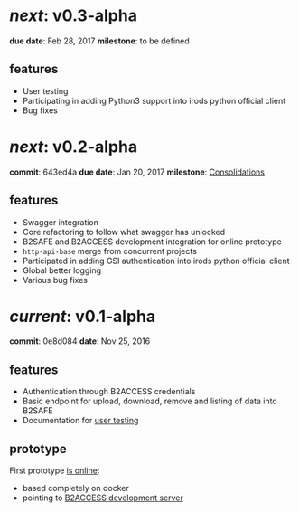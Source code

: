 
# *next*: v0.3-alpha
**due date**: Feb 28, 2017
**milestone**: to be defined

## features
- User testing
- Participating in adding Python3 support into irods python official client
- Bug fixes


# *next*: v0.2-alpha
**commit**: 643ed4a
**due date**: Jan 20, 2017
**milestone**: [Consolidations](https://github.com/EUDAT-B2STAGE/http-api/milestone/4)

## features

- Swagger integration
- Core refactoring to follow what swagger has unlocked
- B2SAFE and B2ACCESS development integration for online prototype
- `http-api-base` merge from concurrent projects
- Participated in adding GSI authentication into irods python official client
- Global better logging
- Various bug fixes

# *current*: v0.1-alpha
**commit**: 0e8d084
**date**: Nov 25, 2016

## features

- Authentication through B2ACCESS credentials
- Basic endpoint for upload, download, remove and listing of data into B2SAFE
- Documentation for [user testing](https://github.com/EUDAT-B2STAGE/http-api/blob/master/docs/user/user.md)

## prototype

First prototype [is online](https://b2stage.cineca.it/api/status):
- based completely on docker
- pointing to [B2ACCESS development server](https://unity.eudat-aai.fz-juelich.de:8443/home/home)
